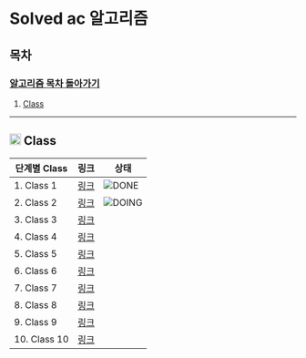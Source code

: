 # Solved ac 알고리즘

## 목차

### [알고리즘 목차 돌아가기](../../README.md)

1. [Class](#img-srchttpsgithubcomuser-attachmentsassets4f859c3e-6302-4ee1-8dd0-85fa6f0d84f7-class)

---

## <img src="https://github.com/user-attachments/assets/4f859c3e-6302-4ee1-8dd0-85fa6f0d84f7" width="20"> Class

| 단계별 Class    | 링크                             | 상태                                            |
|--------------|--------------------------------|-----------------------------------------------|
| 1. Class 1   | [링크](./Class/Class1/README.md) | ![DONE](https://img.shields.io/badge/DONE-brightgreen) |
| 2. Class 2   | [링크](./Class/Class2/README.md) | ![DOING](https://img.shields.io/badge/Doing-f1d9e3) | 
| 3. Class 3   | [링크]()                         |                                               |
| 4. Class 4   | [링크]()                         |                                               |
| 5. Class 5   | [링크]()                         |                                               |
| 6. Class 6   | [링크]()                         |                                               |
| 7. Class 7   | [링크]()                         |                                               |
| 8. Class 8   | [링크]()                         |                                               |
| 9. Class 9   | [링크]()                         |                                               | 
| 10. Class 10 | [링크]()                         |                                               |
